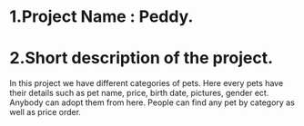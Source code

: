 # 1.Project Name : Peddy.
# 2.Short description of the project.
In this project we have different categories of pets. Here every pets have their details such as pet name, price, birth date, pictures, gender ect. Anybody can adopt them from here. People can find any pet by category as well as price order.  